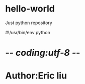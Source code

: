 # hello-world
Just python repository

#!/usr/bin/env python
# -*- coding:utf-8 -*-
# Author:Eric liu
